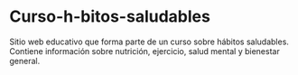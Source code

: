 # Curso-h-bitos-saludables
Sitio web educativo que forma parte de un curso sobre hábitos saludables. Contiene información sobre nutrición, ejercicio, salud mental y bienestar general.
